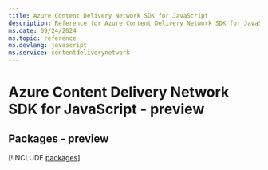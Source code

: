 ```yaml
---
title: Azure Content Delivery Network SDK for JavaScript
description: Reference for Azure Content Delivery Network SDK for JavaScript
ms.date: 09/24/2024
ms.topic: reference
ms.devlang: javascript
ms.service: contentdeliverynetwork
---
```

# Azure Content Delivery Network SDK for JavaScript - preview
## Packages - preview
[!INCLUDE [packages](content-delivery-network-index.md)]